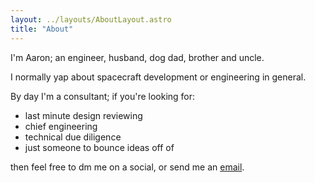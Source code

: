 ```yaml
---
layout: ../layouts/AboutLayout.astro
title: "About"
---
```


I'm Aaron; an engineer, husband, dog dad, brother and uncle.

I normally yap about spacecraft development or engineering in general.

By day I'm a consultant; if you're looking for:

- last minute design reviewing
- chief engineering
- technical due diligence
- just someone to bounce ideas off of

then feel free to dm me on a social, or send me an [email](mailto:aaron@sirrom.systems).
